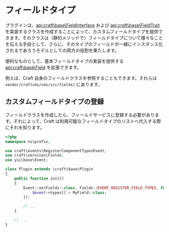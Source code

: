 # フィールドタイプ

プラグインは、<api:craft\base\FieldInterface> および <api:craft\base\FieldTrait> を実装するクラスを作成することによって、カスタムフィールドタイプを提供できます。そのクラスは（静的メソッドで）フィールドタイプについて様々なことを伝える手段として、さらに、そのタイプのフィールドが一緒にインスタンス化されるであろうモデルとしての両方の役割を果たします。

便利なものとして、基本フィールドタイプの実装を提供する <api:craft\base\Field> を拡張できます。

例えば、Craft 自身のフィールドクラスを参照することもできます。それらは `vendor/craftcms/cms/src/fields/` にあります。

## カスタムフィールドタイプの登録

フィールドクラスを作成したら、フィールドサービスに登録する必要があります。それによって、Craft は利用可能なフィールドタイプのリストへ代入する際にそれを知ります。

```php
<?php
namespace ns\prefix;

use craft\events\RegisterComponentTypesEvent;
use craft\services\Fields;
use yii\base\Event;

class Plugin extends \craft\base\Plugin
{
    public function init()
    {
        Event::on(Fields::class, Fields::EVENT_REGISTER_FIELD_TYPES, function(RegisterComponentTypesEvent $event) {
            $event->types[] = MyField::class;
        });

        // ...
    }

    // ...
}
```
